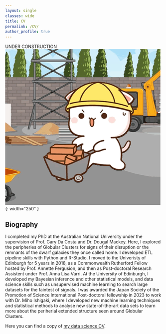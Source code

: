 ```yaml
---
layout: single
classes: wide
title: CV
permalink: /CV/
author_profile: true
---
```

UNDER CONSTRUCTION
![Distant structures expected based on accretion event orbits](/assets/images/peach-cat-construction-worker.gif){: width="250" }
## Biography
I completed my PhD at the Australian National University under the supervision of Prof. Gary Da Costa and Dr. Dougal Mackey. Here, I explored the peripheries of Globular Clusters for signs of their disruption or the remnants of the dwarf galaxies they once called home. I developed ETL pipeline skills with Python and R-Studio. I moved to the Univeristy of Edinburgh for 5 years in 2018,  as a Commonwealth Rutherford Fellow hosted by Prof. Annette Fergusion, and then as Post-doctoral Research Assistent under Prof. Anna Lisa Varri. At the University of Edinburgh, I developed my Bayesian inference and other statistical models, and data science skills such as unsupervised machine learning to search large datasets for the faintest of signals. I was awarded the Japan Society of the Promotion of Science International Post-doctoral fellowship in 2023 to work with Dr. Miho Ishigaki, where I developed new machine learning techniques and statistical methods to analyse new state-of-the-art data sets to learn more about the periherial extended structure seen around Globular Clusters.

Here you can find a copy of [my data science CV](https://raw.githubusercontent.com/PeteKuzma/PeteKuzma.github.io/main/assets/CV_PKUZMA_APR_2025.pdf).



